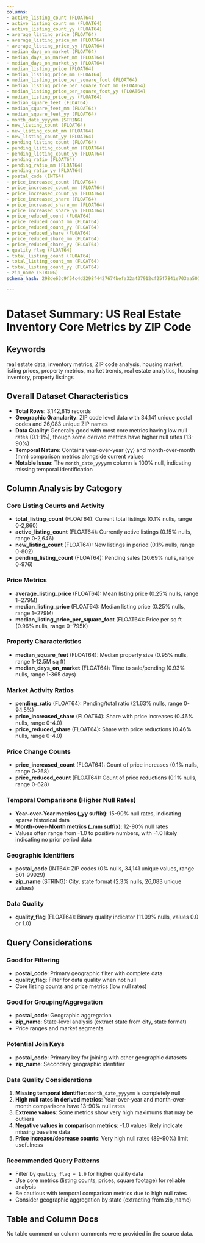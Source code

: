 ```yaml
---
columns:
- active_listing_count (FLOAT64)
- active_listing_count_mm (FLOAT64)
- active_listing_count_yy (FLOAT64)
- average_listing_price (FLOAT64)
- average_listing_price_mm (FLOAT64)
- average_listing_price_yy (FLOAT64)
- median_days_on_market (FLOAT64)
- median_days_on_market_mm (FLOAT64)
- median_days_on_market_yy (FLOAT64)
- median_listing_price (FLOAT64)
- median_listing_price_mm (FLOAT64)
- median_listing_price_per_square_foot (FLOAT64)
- median_listing_price_per_square_foot_mm (FLOAT64)
- median_listing_price_per_square_foot_yy (FLOAT64)
- median_listing_price_yy (FLOAT64)
- median_square_feet (FLOAT64)
- median_square_feet_mm (FLOAT64)
- median_square_feet_yy (FLOAT64)
- month_date_yyyymm (STRING)
- new_listing_count (FLOAT64)
- new_listing_count_mm (FLOAT64)
- new_listing_count_yy (FLOAT64)
- pending_listing_count (FLOAT64)
- pending_listing_count_mm (FLOAT64)
- pending_listing_count_yy (FLOAT64)
- pending_ratio (FLOAT64)
- pending_ratio_mm (FLOAT64)
- pending_ratio_yy (FLOAT64)
- postal_code (INT64)
- price_increased_count (FLOAT64)
- price_increased_count_mm (FLOAT64)
- price_increased_count_yy (FLOAT64)
- price_increased_share (FLOAT64)
- price_increased_share_mm (FLOAT64)
- price_increased_share_yy (FLOAT64)
- price_reduced_count (FLOAT64)
- price_reduced_count_mm (FLOAT64)
- price_reduced_count_yy (FLOAT64)
- price_reduced_share (FLOAT64)
- price_reduced_share_mm (FLOAT64)
- price_reduced_share_yy (FLOAT64)
- quality_flag (FLOAT64)
- total_listing_count (FLOAT64)
- total_listing_count_mm (FLOAT64)
- total_listing_count_yy (FLOAT64)
- zip_name (STRING)
schema_hash: 298de63c9f54c4d2298f4427674befa32a437912cf25f7841e703aa50148138b

---
```

# Dataset Summary: US Real Estate Inventory Core Metrics by ZIP Code

## Keywords
real estate data, inventory metrics, ZIP code analysis, housing market, listing prices, property metrics, market trends, real estate analytics, housing inventory, property listings

## Overall Dataset Characteristics

- **Total Rows**: 3,142,815 records
- **Geographic Granularity**: ZIP code level data with 34,141 unique postal codes and 26,083 unique ZIP names
- **Data Quality**: Generally good with most core metrics having low null rates (0.1-1%), though some derived metrics have higher null rates (13-90%)
- **Temporal Nature**: Contains year-over-year (yy) and month-over-month (mm) comparison metrics alongside current values
- **Notable Issue**: The `month_date_yyyymm` column is 100% null, indicating missing temporal identification

## Column Analysis by Category

### Core Listing Counts and Activity
- **total_listing_count** (FLOAT64): Current total listings (0.1% nulls, range 0-2,860)
- **active_listing_count** (FLOAT64): Currently active listings (0.15% nulls, range 0-2,646)
- **new_listing_count** (FLOAT64): New listings in period (0.1% nulls, range 0-802)
- **pending_listing_count** (FLOAT64): Pending sales (20.69% nulls, range 0-976)

### Price Metrics
- **average_listing_price** (FLOAT64): Mean listing price (0.25% nulls, range $1-$279M)
- **median_listing_price** (FLOAT64): Median listing price (0.25% nulls, range $1-$279M)
- **median_listing_price_per_square_foot** (FLOAT64): Price per sq ft (0.96% nulls, range $0-$795K)

### Property Characteristics
- **median_square_feet** (FLOAT64): Median property size (0.95% nulls, range 1-12.5M sq ft)
- **median_days_on_market** (FLOAT64): Time to sale/pending (0.93% nulls, range 1-365 days)

### Market Activity Ratios
- **pending_ratio** (FLOAT64): Pending/total ratio (21.63% nulls, range 0-94.5%)
- **price_increased_share** (FLOAT64): Share with price increases (0.46% nulls, range 0-4.0)
- **price_reduced_share** (FLOAT64): Share with price reductions (0.46% nulls, range 0-4.0)

### Price Change Counts
- **price_increased_count** (FLOAT64): Count of price increases (0.1% nulls, range 0-268)
- **price_reduced_count** (FLOAT64): Count of price reductions (0.1% nulls, range 0-628)

### Temporal Comparisons (Higher Null Rates)
- **Year-over-Year metrics (_yy suffix)**: 15-90% null rates, indicating sparse historical data
- **Month-over-Month metrics (_mm suffix)**: 12-90% null rates
- Values often range from -1.0 to positive numbers, with -1.0 likely indicating no prior period data

### Geographic Identifiers
- **postal_code** (INT64): ZIP codes (0% nulls, 34,141 unique values, range 501-99929)
- **zip_name** (STRING): City, state format (2.3% nulls, 26,083 unique values)

### Data Quality
- **quality_flag** (FLOAT64): Binary quality indicator (11.09% nulls, values 0.0 or 1.0)

## Query Considerations

### Good for Filtering
- **postal_code**: Primary geographic filter with complete data
- **quality_flag**: Filter for data quality when not null
- Core listing counts and price metrics (low null rates)

### Good for Grouping/Aggregation
- **postal_code**: Geographic aggregation
- **zip_name**: State-level analysis (extract state from city, state format)
- Price ranges and market segments

### Potential Join Keys
- **postal_code**: Primary key for joining with other geographic datasets
- **zip_name**: Secondary geographic identifier

### Data Quality Considerations
1. **Missing temporal identifier**: `month_date_yyyymm` is completely null
2. **High null rates in derived metrics**: Year-over-year and month-over-month comparisons have 13-90% null rates
3. **Extreme values**: Some metrics show very high maximums that may be outliers
4. **Negative values in comparison metrics**: -1.0 values likely indicate missing baseline data
5. **Price increase/decrease counts**: Very high null rates (89-90%) limit usefulness

### Recommended Query Patterns
- Filter by `quality_flag = 1.0` for higher quality data
- Use core metrics (listing counts, prices, square footage) for reliable analysis
- Be cautious with temporal comparison metrics due to high null rates
- Consider geographic aggregation by state (extracting from zip_name)

## Table and Column Docs
No table comment or column comments were provided in the source data.